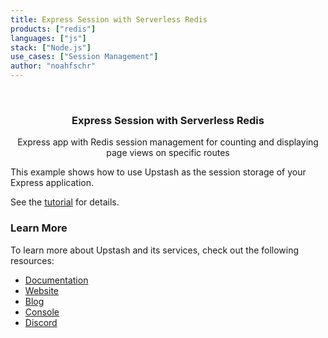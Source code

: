 ```yaml
---
title: Express Session with Serverless Redis
products: ["redis"]
languages: ["js"]
stack: ["Node.js"]
use_cases: ["Session Management"]
author: "noahfschr"
---
```


<br />
<div align="center">

  <h3 align="center">Express Session with Serverless Redis</h3>

  <p align="center">
   Express app with Redis session management for counting and displaying page views on specific routes
  </p>
</div>

This example shows how to use Upstash as the session storage of your Express application.

See the [tutorial](https://upstash.com/docs/redis/tutorials/express_session) for details.

### Learn More

To learn more about Upstash and its services, check out the following resources:

- [Documentation](https://docs.upstash.com)
- [Website](https://upstash.com)
- [Blog](https://upstash.com/blog)
- [Console](https://console.upstash.com)
- [Discord](https://upstash.com/discord)
